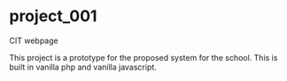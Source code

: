 # project_001
CIT webpage

This project is a prototype for the proposed system for the school. This is built in vanilla php and
vanilla javascript. 
